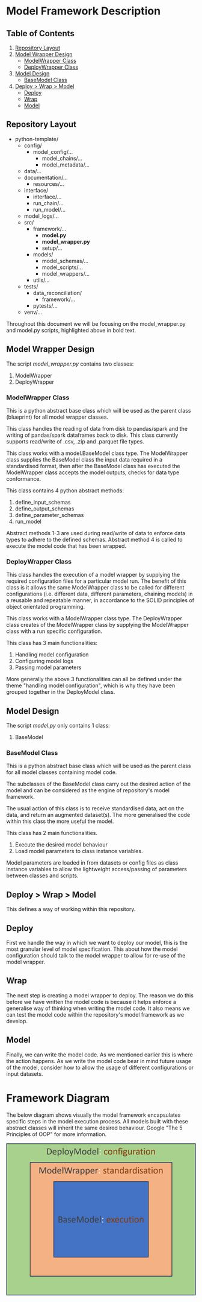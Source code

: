 # Model Framework Description

## Table of Contents
1. [Repository Layout](#repository-layout)
2. [Model Wrapper Design](#model-wrapper-design)
   * [ModelWrapper Class](#modelwrapper-class)
   * [DeployWrapper Class](#deploywrapper-class)
3. [Model Design](#model-design)
   * [BaseModel Class](#basemodel-class)
4. [Deploy > Wrap > Model](#deploy--wrap--model)
   * [Deploy](#deploy)
   * [Wrap](#wrap)
   * [Model](#model)

## Repository Layout
* python-template/
  * config/
    * model_config/...
      * model_chains/...
      * model_metadata/...
  * data/...
  * documentation/...
    * resources/...
  * interface/
    * interface/...
    * run_chain/...
    * run_model/...
  * model_logs/...
  * src/
    * framework/...
      * **model.py**
      * **model_wrapper.py**
      * setup/...
    * models/
      * model_schemas/...
      * model_scripts/...
      * model_wrappers/...
    * utils/...
  * tests/
    * data_reconciliation/
      * framework/...
    * pytests/...
  * venv/...

Throughout this document we will be focusing on the model_wrapper.py and 
model.py scripts, highlighted above in bold text.

## Model Wrapper Design
The script _model_wrapper.py_ contains two classes:
1. ModelWrapper
2. DeployWrapper

### ModelWrapper Class
This is a python abstract base class which will be used as the parent class (blueprint)
for all model wrapper classes.

This class handles the reading of data from disk to pandas/spark and the writing of pandas/spark
dataframes back to disk. This class currently supports read/write of .csv, .zip and .parquet file
types.

This class works with a model.BaseModel class type. The ModelWrapper class supplies the BaseModel class
the input data required in a standardised format, then after the BaseModel class has executed
the ModelWrapper class accepts the model outputs, checks for data type conformance.

This class contains 4 python abstract methods:
1. define_input_schemas
2. define_output_schemas
3. define_parameter_schemas
4. run_model

Abstract methods 1-3 are used during read/write of data to enforce data types to 
adhere to the defined schemas. Abstract method 4 is called to execute the model code
that has been wrapped.

### DeployWrapper Class
This class handles the execution of a model wrapper by supplying the required configuration
files for a particular model run. The benefit of this class is it allows the same ModelWrapper
class to be called for different configurations (i.e. different data, different parameters, chaining models) in a 
reusable and repeatable manner, in accordance to the SOLID principles of object orientated programming.

This class works with a ModelWrapper class type. The DeployWrapper class creates of the ModelWrapper class
by supplying the ModelWrapper class with a run specific configuration.

This class has 3 main functionalities: 
1. Handling model configuration
2. Configuring model logs
3. Passing model parameters

More generally the above 3 functionalities can all be defined under the theme "handling model configuration",
which is why they have been grouped together in the DeployModel class.

## Model Design
The script _model.py_ only contains 1 class:
1. BaseModel

### BaseModel Class
This is a python abstract base class which will be used as the parent class 
for all model classes containing model code.

The subclasses of the BaseModel class carry out the desired action of 
the model and can be considered as the engine of repository's model framework.

The usual action of this class is to receive standardised data, act on the data, and 
return an augmented dataset(s). The more generalised the code within this class
the more useful the model.

This class has 2 main functionalities.
1. Execute the desired model behaviour
2. Load model parameters to class instance variables.

Model parameters are loaded in from datasets or config files as class instance
variables to allow the lightweight access/passing of parameters between classes and scripts.

## Deploy > Wrap > Model
This defines a way of working within this repository. 

## Deploy
First we handle the way in which we want to deploy our model, this is the most 
granular level of model specification. This about how the model configuration 
should talk to the model wrapper to allow for re-use of the model wrapper.

## Wrap
The next step is creating a model wrapper to deploy. The reason we do this before 
we have written the model code is because it helps enforce a generalise way of thinking
when writing the model code. It also means we can test the model code within the repository's 
model framework as we develop.

## Model
Finally, we can write the model code. As we mentioned earlier this is where the action happens.
As we write the model code bear in mind future usage of the model, consider how to allow the usage
of different configurations or input datasets.

# Framework Diagram
The below diagram shows visually the model framework encapsulates specific steps in the model
execution process. All models built with these abstract classes will inherit the same desired 
behaviour. Google "The 5 Principles of OOP" for more information.

<img src="images/model_framework.png" alt="drawing" style="width:650px;align;center"/>
